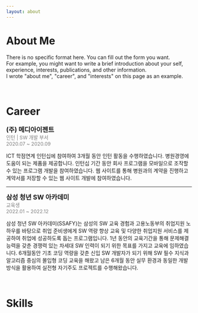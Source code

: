 ```yaml
---
layout: about 
---
```


# About Me
There is no specific format here. You can fill out the form you want.  
For example, you might want to write a brief introduction about your self, experience, interests, publications, and other information.  
I wrote "about me", "career", and "interests" on this page as an example.  

<br/>

# Career

<span style="font-size:125%"> <b>(주) 메디아이젠트</b> </span> <br/>
<span style="font-size:95%; color:gray"> 인턴 | SW 개발 부서 <br/> 2020.07 ~ 2020.09 </span>

  ICT 학점연계 인턴십에 참여하여 3개월 동안 인턴 활동을 수행하였습니다.
  병원경영에 도움이 되는 제품을 제공합니다. 
  인턴십 기간 동안 회사 프로그램을 모바일으로 조작할 수 있는 프로그램 개발을 참여하였습니다.
  웹 사이트를 통해 병원과의 계약을 진행하고 계약서를 저장할 수 있는 웹 사이트 개발에 참여하였습니다.



------



<span style="font-size:125%"> <b>삼성 청년 SW 아카데미</b> </span> <br/>
<span style="font-size:95%; color:gray"> 교육생 <br/> 2022.01 ~ 2022.12  </span>

  삼성 청년 SW 아카데미(SSAFY)는 삼성의 SW 교육 경험과 고용노동부의 취업지원 노하우를 바탕으로 
  취업 준비생에게 SW 역량 향상 교육 및 다양한 취업지원 서비스를 제공하여 취업에 성공하도록 돕는 프로그램입니다.
  1년 동안의 교육기간을 통해 문제해결능력을 갖춘 경쟁력 있는 차세대 SW 인력이 되기 위한 목표를 가지고 교육에 임하였습니다.
  6개월동안 기초 코딩 역량을 갖춘 신입 SW 개발자가 되기 위해 SW 필수 지식과 알고리즘 중심의 몰입형 코딩 교육을 해왔고 
  남은 6개월 동안 실무 환경과 동일한 개발방식을 활용하여 실전형 자기주도 프로젝트를 수행해왔습니다.

<br/>

# Skills
